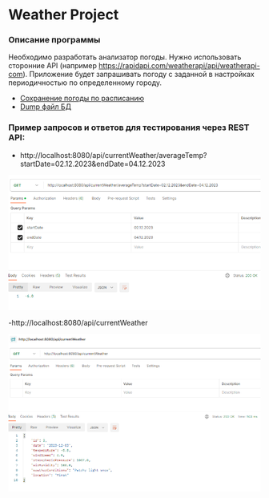# Weather Project

### Описание программы

Необходимо разработать анализатор погоды.
Нужно использовать сторонние API (например https://rapidapi.com/weatherapi/api/weatherapi-com).
Приложение будет запрашивать погоду с заданной в настройках периодичностью по определенному городу.

- [Сохранение погоды по расписанию](src%2Fmain%2Fjava%2Forg%2Fsenla%2Fwether%2Fscheduler%2FScheduler.java)
- [Dump файл БД](src%2Fmain%2Fresources%2FDump_weather.sql)

### Пример запросов и ответов для тестирования через REST API:
- http://localhost:8080/api/currentWeather/averageTemp?startDate=02.12.2023&endDate=04.12.2023

![averageTemp.png](src%2Fmain%2Fresources%2Fimg%2FaverageTemp.png)

-http://localhost:8080/api/currentWeather

![currentWeather.png](src%2Fmain%2Fresources%2Fimg%2FcurrentWeather.png)